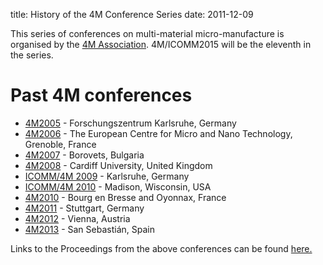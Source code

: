 title: History of the 4M Conference Series
date: 2011-12-09 

This series of conferences on multi-material micro-manufacture is organised by the [4M Association](/4m-association/node/1.html). 4M/ICOMM2015 will be the eleventh in the series.
<!--break-->
# Past 4M conferences

 * [4M2005](http://www.4m-net.org/4M_Conference "4M2005 Conference") - Forschungszentrum Karlsruhe, Germany  
 * [4M2006](http://www.4m-net.org/Conference/4M2006 "4M2006 Conference") - The European Centre for Micro and Nano Technology, Grenoble, France  
 * [4M2007](http://www.4m-net.org/Conference/4M2007 "4M2007 Conference") - Borovets, Bulgaria  
 * [4M2008](http://www.4m-net.org/Conference/4M2008 "4M2008 Conference") - Cardiff University, United Kingdom
 * [ICOMM/4M 2009](/4m-association/conference/200.html) - Karlsruhe, Germany
 * [ICOMM/4M 2010](http://www.conferencing.uwex.edu/conferences/ICOMM10) - Madison, Wisconsin, USA  
 * [4M2010](/4m-association/conference/2010/2010.html) - Bourg en Bresse and Oyonnax, France   
 * [4M2011](/4m-association/conference/2011/2011.html) - Stuttgart, Germany
 * [4M2012](/4m-association/conference/2012/2012.html) - Vienna, Austria
 * [4M2013](/4m-association/conference/2013/2013.html) - San Sebastián, Spain

Links to the Proceedings from the above conferences can be found [here.](/4m-association/content/4M-conference-serie/4M-conference-serie.html)